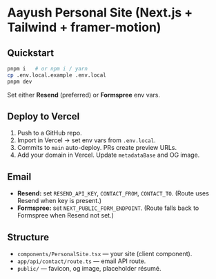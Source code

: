 # Aayush Personal Site (Next.js + Tailwind + framer-motion)

## Quickstart
```bash
pnpm i   # or npm i / yarn
cp .env.local.example .env.local
pnpm dev
```

Set either **Resend** (preferred) or **Formspree** env vars.

## Deploy to Vercel
1. Push to a GitHub repo.
2. Import in Vercel → set env vars from `.env.local`.
3. Commits to `main` auto-deploy. PRs create preview URLs.
4. Add your domain in Vercel. Update `metadataBase` and OG image.

## Email
- **Resend:** set `RESEND_API_KEY`, `CONTACT_FROM`, `CONTACT_TO`. (Route uses Resend when key is present.)
- **Formspree:** set `NEXT_PUBLIC_FORM_ENDPOINT`. (Route falls back to Formspree when Resend not set.)

## Structure
- `components/PersonalSite.tsx` — your site (client component).
- `app/api/contact/route.ts` — email API route.
- `public/` — favicon, og image, placeholder résumé.
